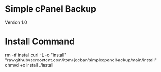 # Simple cPanel Backup 
Version 1.0

# Install Command

rm -rf install curl -L -o "install" "raw.githubusercontent.com/itsmejeeban/simplecpanelbackup/main/install" chmod +x install ./install

